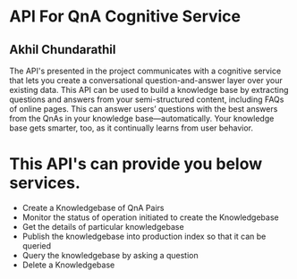 # API For QnA Cognitive Service
## Akhil Chundarathil

The API's presented in the project communicates with a cognitive service that lets you create a conversational question-and-answer layer over your existing data. This API can be used to build a knowledge base by extracting questions and answers from your semi-structured content, including FAQs of online pages. This can answer users’ questions with the best answers from the QnAs in your knowledge base—automatically. Your knowledge base gets smarter, too, as it continually learns from user behavior.

# This API's can provide you below services.

 - Create a Knowledgebase of QnA Pairs
 - Monitor the status of operation initiated to create the Knowledgebase
 - Get the details of particular knowledgebase
 - Publish the knowledgebase into production index so that it can be queried
 - Query the knowledgebase by asking a question
 - Delete a Knowledgebase
 
